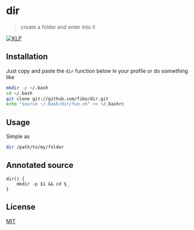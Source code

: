 # dir

> create a folder and enter into it

[![KLP](https://img.shields.io/badge/kiss-literate-orange.svg)](http://g14n.info/kiss-literate-programming)

## Installation

Just copy and paste the `dir` function below in your profile or do somwthing like

```bash
mkdir -p ~/.bash
cd ~/.bash
git clone git://github.com/fibo/dir.git
echo "source ~/.bash/dir/fun.sh" >> ~/.bashrc
```

## Usage

Simple as

```bash
dir /path/to/my/folder
```

## Annotated source

    dir() {
    	mkdir -p $1 && cd $_
    }

## License

[MIT](http://g14n.info/mit-license)
